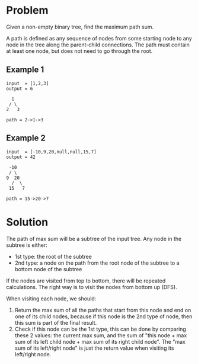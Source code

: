 # Problem

Given a non-empty binary tree, find the maximum path sum.

A path is defined as any sequence of nodes from some starting node to any node in the tree along the parent-child connections. The path must contain at least one node, but does not need to go through the root.

## Example 1

```
input  = [1,2,3]
output = 6

  1
 / \
2   3

path = 2->1->3
```

## Example 2

```
input  = [-10,9,20,null,null,15,7]
output = 42

 -10
 / \
9  20
  /  \
 15   7

path = 15->20->7
```

# Solution

The path of max sum will be a subtree of the input tree. Any node in the subtree is either:

- 1st type: the root of the subtree
- 2nd type: a node on the path from the root node of the subtree to a bottom node of the subtree

If the nodes are visited from top to bottom, there will be repeated calculations. The right way is to visit the nodes from bottom up (DFS).

When visiting each node, we should:

1. Return the max sum of all the paths that start from this node and end on one of its child nodes, because if this node is the 2nd type of node, then this sum is part of the final result.
2. Check if this node can be the 1st type, this can be done by comparing these 2 values: the current max sum, and the sum of "this node + max sum of its left child node + max sum of its right child node". The "max sum of its left/right node" is just the return value when visiting its left/right node.